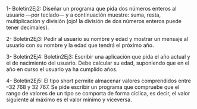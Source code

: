 1-  Boletin2Ej2: Diseñar un programa que pida dos números enteros al usuario —por teclado— y a
continuación muestre: suma, resta, multiplicación y división (ojo! la división de dos
números enteros puede tener decimales).

2-  Boletin2Ej3: Pedir al usuario su nombre y edad y mostrar un mensaje al usuario con su nombre y
la edad que tendrá el próximo año.

3-  Boletin2Ej4: Boletin2Ej3: Escribir una aplicación que pida el año actual y el de nacimiento del usuario. Debe
calcular su edad, suponiendo que en el año en curso el usuario ya ha cumplido
años.

4-  Boletin2Ej5: El tipo short permite almacenar valores comprendidos entre –32 768 y 32 767. Se
pide escribir un programa que compruebe que el rango de valores de un tipo se
comporta de forma cíclica, es decir, el valor siguiente al máximo es el valor mínimo y
viceversa.
